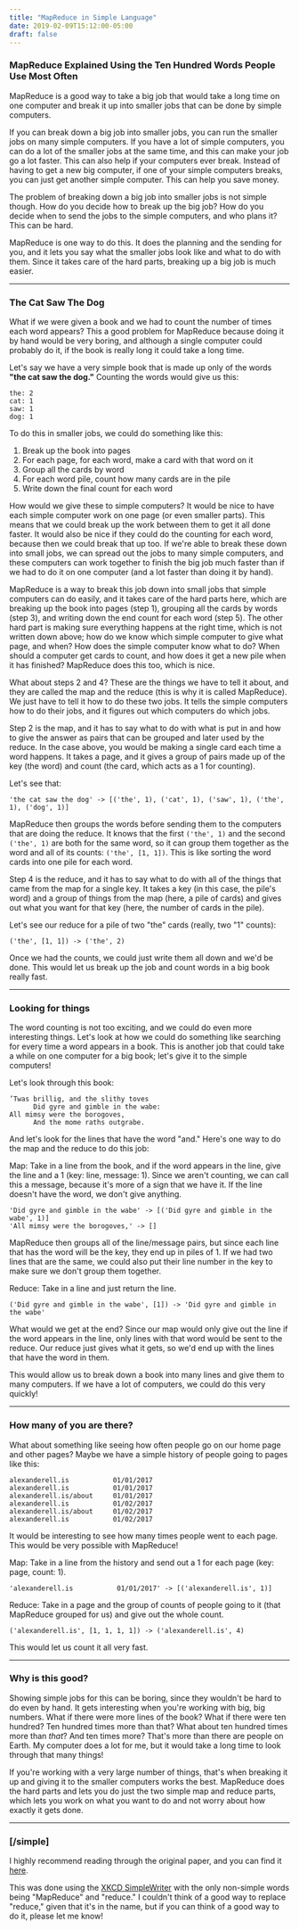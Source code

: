 ```yaml
---
title: "MapReduce in Simple Language"
date: 2019-02-09T15:12:00-05:00
draft: false
---
```


### MapReduce Explained Using the Ten Hundred Words People Use Most Often

MapReduce is a good way to take a big job that would take a long time on one computer and break it up into smaller jobs that can be done by simple computers.

If you can break down a big job into smaller jobs, you can run the smaller jobs on many simple computers.  If you have a lot of simple computers, you can do a lot of the smaller jobs at the same time, and this can make your job go a lot faster.  This can also help if your computers ever break.  Instead of having to get a new big computer, if one of your simple computers breaks, you can just get another simple computer.  This can help you save money.

The problem of breaking down a big job into smaller jobs is not simple though.  How do you decide how to break up the big job?  How do you decide when to send the jobs to the simple computers, and who plans it?  This can be hard.

MapReduce is one way to do this.  It does the planning and the sending for you, and it lets you say what the smaller jobs look like and what to do with them.  Since it takes care of the hard parts, breaking up a big job is much easier.

***

### The Cat Saw The Dog

What if we were given a book and we had to count the number of times each word appears?  This a good problem for MapReduce because doing it by hand would be very boring, and although a single computer could probably do it, if the book is really long it could take a long time.

Let's say we have a very simple book that is made up only of the words **"the cat saw the dog."**  Counting the words would give us this:

```
the: 2
cat: 1
saw: 1
dog: 1
```

To do this in smaller jobs, we could do something like this:

1. Break up the book into pages
2. For each page, for each word, make a card with that word on it
3. Group all the cards by word
4. For each word pile, count how many cards are in the pile
5. Write down the final count for each word

How would we give these to simple computers?  It would be nice to have each simple computer work on one page (or even smaller parts).  This means that we could break up the work between them to get it all done faster.  It would also be nice if they could do the counting for each word, because then we could break that up too.  If we're able to break these down into small jobs, we can spread out the jobs to many simple computers, and these computers can work together to finish the big job much faster than if we had to do it on one computer (and a lot faster than doing it by hand).

MapReduce is a way to break this job down into small jobs that simple computers can do easily, and it takes care of the hard parts here, which are breaking up the book into pages (step 1), grouping all the cards by words (step 3), and writing down the end count for each word (step 5).  The other hard part is making sure everything happens at the right time, which is not written down above; how do we know which simple computer to give what page, and when? How does the simple computer know what to do?  When should a computer get cards to count, and how does it get a new pile when it has finished?  MapReduce does this too, which is nice.

What about steps 2 and 4?  These are the things we have to tell it about, and they are called the map and the reduce (this is why it is called MapReduce).  We just have to tell it how to do these two jobs.  It tells the simple computers how to do their jobs, and it figures out which computers do which jobs.

Step 2 is the map, and it has to say what to do with what is put in and how to give the answer as pairs that can be grouped and later used by the reduce.  In the case above, you would be making a single card each time a word happens.  It takes a page, and it gives a group of pairs made up of the key (the word) and count (the card, which acts as a 1 for counting).

Let's see that:
```
'the cat saw the dog' -> [('the', 1), ('cat', 1), ('saw', 1), ('the', 1), ('dog', 1)]
```

MapReduce then groups the words before sending them to the computers that are doing the reduce.  It knows that the first `('the', 1)` and the second `('the', 1)` are both for the same word, so it can group them together as the word and all of its counts: `('the', [1, 1])`. This is like sorting the word cards into one pile for each word.

Step 4 is the reduce, and it has to say what to do with all of the things that came from the map for a single key.  It takes a key (in this case, the pile's word) and a group of things from the map (here, a pile of cards) and gives out what you want for that key (here, the number of cards in the pile).

Let's see our reduce for a pile of two "the" cards (really, two "1" counts):
```
('the', [1, 1]) -> ('the', 2)
```

Once we had the counts, we could just write them all down and we'd be done.  This would let us break up the job and count words in a big book really fast.

***

### Looking for things

The word counting is not too exciting, and we could do even more interesting things.  Let's look at how we could do something like searching for every time a word appears in a book.  This is another job that could take a while on one computer for a big book; let's give it to the simple computers!

Let's look through this book:

```
’Twas brillig, and the slithy toves
      Did gyre and gimble in the wabe:
All mimsy were the borogoves,
      And the mome raths outgrabe.
```

And let's look for the lines that have the word "and."  Here's one way to do the map and the reduce to do this job:

Map: Take in a line from the book, and if the word appears in the line, give the line and a 1 (key: line, message: 1). Since we aren't counting, we can call this a message, because it's more of a sign that we have it.  If the line doesn't have the word, we don't give anything.

```
'Did gyre and gimble in the wabe' -> [('Did gyre and gimble in the wabe', 1)]
'All mimsy were the borogoves,' -> []
```

MapReduce then groups all of the line/message pairs, but since each line that has the word will be the key, they end up in piles of 1.  If we had two lines that are the same, we could also put their line number in the key to make sure we don't group them together.

Reduce: Take in a line and just return the line.

```
('Did gyre and gimble in the wabe', [1]) -> 'Did gyre and gimble in the wabe'
```

What would we get at the end?  Since our map would only give out the line if the word appears in the line, only lines with that word would be sent to the reduce.  Our reduce just gives what it gets, so we'd end up with the lines that have the word in them.

This would allow us to break down a book into many lines and give them to many computers.  If we have a lot of computers, we could do this very quickly!

***

### How many of you are there?

What about something like seeing how often people go on our home page and other pages?  Maybe we have a simple history of people going to pages like this:

```
alexanderell.is           01/01/2017
alexanderell.is           01/01/2017
alexanderell.is/about     01/01/2017
alexanderell.is           01/02/2017
alexanderell.is/about     01/02/2017
alexanderell.is           01/02/2017
```

It would be interesting to see how many times people went to each page.  This would be very possible with MapReduce!

Map: Take in a line from the history and send out a 1 for each page (key: page, count: 1).

```
'alexanderell.is           01/01/2017' -> [('alexanderell.is', 1)]
```

Reduce: Take in a page and the group of counts of people going to it (that MapReduce grouped for us) and give out the whole count.

```
('alexanderell.is', [1, 1, 1, 1]) -> ('alexanderell.is', 4)
```

This would let us count it all very fast.

***

### Why is this good?

Showing simple jobs for this can be boring, since they wouldn't be hard to do even by hand.  It gets interesting when you're working with big, big numbers.  What if there were more lines of the book?  What if there were ten hundred?  Ten hundred times more than that?  What about ten hundred times more than *that*? And ten times more?  That's more than there are people on Earth.  My computer does a lot for me, but it would take a long time to look through that many things!

If you're working with a very large number of things, that's when breaking it up and giving it to the smaller computers works the best.  MapReduce does the hard parts and lets you do just the two simple map and reduce parts, which lets you work on what you want to do and not worry about how exactly it gets done.

***

### [/simple]

I highly recommend reading through the original paper, and you can find it [here](https://research.google.com/archive/mapreduce-osdi04.pdf).

This was done using the [XKCD SimpleWriter](https://xkcd.com/simplewriter/) with the only non-simple words being "MapReduce" and "reduce." I couldn't think of a good way to replace "reduce," given that it's in the name, but if you can think of a good way to do it, please let me know!
